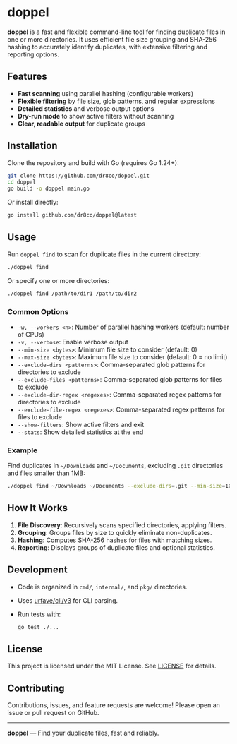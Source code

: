 # doppel

**doppel** is a fast and flexible command-line tool for finding duplicate files in one or more directories. It uses efficient file size grouping and SHA-256 hashing to accurately identify duplicates, with extensive filtering and reporting options.

## Features

- **Fast scanning** using parallel hashing (configurable workers)
- **Flexible filtering** by file size, glob patterns, and regular expressions
- **Detailed statistics** and verbose output options
- **Dry-run mode** to show active filters without scanning
- **Clear, readable output** for duplicate groups

## Installation

Clone the repository and build with Go (requires Go 1.24+):

```sh
git clone https://github.com/dr8co/doppel.git
cd doppel
go build -o doppel main.go
```

Or install directly:

```sh
go install github.com/dr8co/doppel@latest
```

## Usage

Run `doppel find` to scan for duplicate files in the current directory:

```sh
./doppel find
```

Or specify one or more directories:

```sh
./doppel find /path/to/dir1 /path/to/dir2
```

### Common Options

- `-w, --workers <n>`: Number of parallel hashing workers (default: number of CPUs)
- `-v, --verbose`: Enable verbose output
- `--min-size <bytes>`: Minimum file size to consider (default: 0)
- `--max-size <bytes>`: Maximum file size to consider (default: 0 = no limit)
- `--exclude-dirs <patterns>`: Comma-separated glob patterns for directories to exclude
- `--exclude-files <patterns>`: Comma-separated glob patterns for files to exclude
- `--exclude-dir-regex <regexes>`: Comma-separated regex patterns for directories to exclude
- `--exclude-file-regex <regexes>`: Comma-separated regex patterns for files to exclude
- `--show-filters`: Show active filters and exit
- `--stats`: Show detailed statistics at the end

### Example

Find duplicates in `~/Downloads` and `~/Documents`, excluding `.git` directories and files smaller than 1MB:

```sh
./doppel find ~/Downloads ~/Documents --exclude-dirs=.git --min-size=1048576 --stats
```

## How It Works

1. **File Discovery**: Recursively scans specified directories, applying filters.
2. **Grouping**: Groups files by size to quickly eliminate non-duplicates.
3. **Hashing**: Computes SHA-256 hashes for files with matching sizes.
4. **Reporting**: Displays groups of duplicate files and optional statistics.

## Development

- Code is organized in `cmd/`, `internal/`, and `pkg/` directories.
- Uses [urfave/cli/v3](https://github.com/urfave/cli) for CLI parsing.
- Run tests with:

  ```sh
  go test ./...
  ```

## License

This project is licensed under the MIT License. See [LICENSE](LICENSE) for details.

## Contributing

Contributions, issues, and feature requests are welcome! Please open an issue or pull request on GitHub.

---

**doppel** — Find your duplicate files, fast and reliably.
